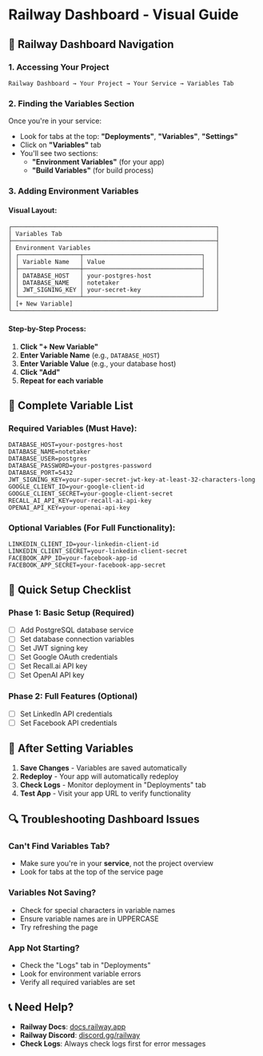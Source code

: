 # Railway Dashboard - Visual Guide

## 📱 Railway Dashboard Navigation

### 1. Accessing Your Project
```
Railway Dashboard → Your Project → Your Service → Variables Tab
```

### 2. Finding the Variables Section
Once you're in your service:
- Look for tabs at the top: **"Deployments"**, **"Variables"**, **"Settings"**
- Click on **"Variables"** tab
- You'll see two sections:
  - **"Environment Variables"** (for your app)
  - **"Build Variables"** (for build process)

### 3. Adding Environment Variables

#### Visual Layout:
```
┌─────────────────────────────────────────────────────────┐
│ Variables Tab                                           │
├─────────────────────────────────────────────────────────┤
│ Environment Variables                                   │
│ ┌─────────────────┬─────────────────────────────────┐   │
│ │ Variable Name   │ Value                           │   │
│ ├─────────────────┼─────────────────────────────────┤   │
│ │ DATABASE_HOST   │ your-postgres-host              │   │
│ │ DATABASE_NAME   │ notetaker                       │   │
│ │ JWT_SIGNING_KEY │ your-secret-key                 │   │
│ └─────────────────┴─────────────────────────────────┘   │
│ [+ New Variable]                                        │
└─────────────────────────────────────────────────────────┘
```

#### Step-by-Step Process:
1. **Click "+ New Variable"**
2. **Enter Variable Name** (e.g., `DATABASE_HOST`)
3. **Enter Variable Value** (e.g., your database host)
4. **Click "Add"**
5. **Repeat for each variable**

## 🔧 Complete Variable List

### Required Variables (Must Have):
```
DATABASE_HOST=your-postgres-host
DATABASE_NAME=notetaker
DATABASE_USER=postgres
DATABASE_PASSWORD=your-postgres-password
DATABASE_PORT=5432
JWT_SIGNING_KEY=your-super-secret-jwt-key-at-least-32-characters-long
GOOGLE_CLIENT_ID=your-google-client-id
GOOGLE_CLIENT_SECRET=your-google-client-secret
RECALL_AI_API_KEY=your-recall-ai-api-key
OPENAI_API_KEY=your-openai-api-key
```

### Optional Variables (For Full Functionality):
```
LINKEDIN_CLIENT_ID=your-linkedin-client-id
LINKEDIN_CLIENT_SECRET=your-linkedin-client-secret
FACEBOOK_APP_ID=your-facebook-app-id
FACEBOOK_APP_SECRET=your-facebook-app-secret
```

## 🎯 Quick Setup Checklist

### Phase 1: Basic Setup (Required)
- [ ] Add PostgreSQL database service
- [ ] Set database connection variables
- [ ] Set JWT signing key
- [ ] Set Google OAuth credentials
- [ ] Set Recall.ai API key
- [ ] Set OpenAI API key

### Phase 2: Full Features (Optional)
- [ ] Set LinkedIn API credentials
- [ ] Set Facebook API credentials

## 🚀 After Setting Variables

1. **Save Changes** - Variables are saved automatically
2. **Redeploy** - Your app will automatically redeploy
3. **Check Logs** - Monitor deployment in "Deployments" tab
4. **Test App** - Visit your app URL to verify functionality

## 🔍 Troubleshooting Dashboard Issues

### Can't Find Variables Tab?
- Make sure you're in your **service**, not the project overview
- Look for tabs at the top of the service page

### Variables Not Saving?
- Check for special characters in variable names
- Ensure variable names are in UPPERCASE
- Try refreshing the page

### App Not Starting?
- Check the "Logs" tab in "Deployments"
- Look for environment variable errors
- Verify all required variables are set

## 📞 Need Help?

- **Railway Docs**: [docs.railway.app](https://docs.railway.app)
- **Railway Discord**: [discord.gg/railway](https://discord.gg/railway)
- **Check Logs**: Always check logs first for error messages
